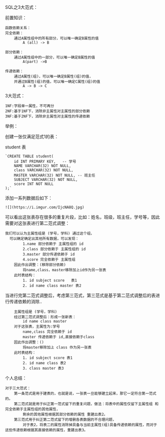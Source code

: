 SQL之3大范式：

前置知识：

	函数依赖关系：
	完全依赖：
		通过A属性组中的所有部分，可以唯一确定B属性的值
			A (all) -> B

	部分依赖：
		通过A属性组中的一部分，可以唯一确定B属性的值
			A(part) ->B

	传递依赖：
		通过A属性(组)，可以唯一确定B属性(组)的值，
		并通过B属性(组)的值，可以唯一确定C属性(组)的值
			A -> B -> C


3大范式：
	
    1NF:字段单一属性，不可再分
	2NF:基于1NF下，消除非主属性对主属性的部分依赖
	3NF:基于2NF下，消除非主属性对主属性的传递依赖

举例：
	
创建一张仅满足范式1的表：

student 表
	
	`CREATE TABLE student(
		id INT PRIMARY KEY,   -- 学号
		NAME VARCHAR(32) NOT NULL, 
		class VARCHAR(32) NOT NULL,
		MASTER VARCHAR(32) NOT NULL, -- 班主任
		SUBJECT VARCHAR(32) NOT NULL,
		score INT NOT NULL
	);`	

添加一系列数据后如下：
	
	![](https://i.imgur.com/IjcNA8Q.jpg)

可以看出这张表存在很多的重复片段，比如：姓名，班级，班主任，学号等，因此需要对这张表进行第二范式调整：
	

	我们可以认为主属性组是 (学号，学科) 通过这个组，
	  可以确定确定出其他所有数据，可以发现：
			1.name 部分依赖于 主属性组的 id
			2.class 部分依赖于 主属性组的 id
			3.master 部分传递依赖于 id 
			4.score 完全依赖于 主属性组
		因此作出调整：(移除部分依赖)
			将name,class，master移除加上id作为另一张表
		此时表结构：
			1. id subject score   表1
			2. id name class master	表2


当进行完第二范式调整后，考虑第三范式，第三范式是基于第二范式调整后的表进行传递依赖的消除..

		主属性组是 (学号，学科) 
		经过第二范式调整后：形成一张新表：
			id name class master 
		对于这张表，主属性为:学号
			name,class 完全依赖于 id
			master 传递依赖于 id,直接依赖于class
		因此作出调整：()
			将master移除加上 class 作为另一张表
		此时表结构：
			1. id subject score 表1
			2. id name class 表2
			3. class master 表3


个人总结：
	
	对于三大范式：
		第一条范式是用于建表的，也就是说，一张表一旦能够建立起来，那它一定符合第一范式的。
		第二范式就是用于纠正第一范式留下的重复问题，做法：将表中的属性仅留下主属性组 和 完全依赖于主属性组的其他属性，
			剩余的其他属性根据其部分依赖的属性 重建出表2。
		第三范式用于纠正第二范式留下的增删各表数据的不合理问题，
			对于表2，将表二的属性消除掉具备与当前主属性(组)具备传递依赖的属性，而对于这些传递依赖根据其直接依赖的属性，重建出表3。
		

	

	